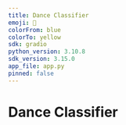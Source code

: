 ```yaml
---
title: Dance Classifier
emoji: 💃
colorFrom: blue
colorTo: yellow
sdk: gradio
python_version: 3.10.8
sdk_version: 3.15.0
app_file: app.py
pinned: false
---
```


# Dance Classifier
